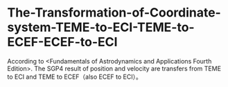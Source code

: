 # The-Transformation-of-Coordinate-system-TEME-to-ECI-TEME-to-ECEF-ECEF-to-ECI
According to  &lt;Fundamentals of Astrodynamics and Applications Fourth Edition>.  The SGP4 result of position and velocity are  transfers from TEME to ECI and TEME to ECEF（also ECEF to ECI）。
